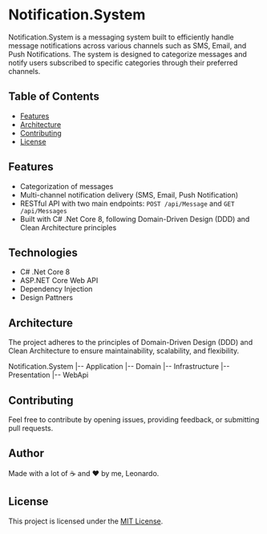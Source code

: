 # Notification.System

Notification.System is a messaging system built to efficiently handle message notifications across various channels such as SMS, Email, and Push Notifications. 
The system is designed to categorize messages and notify users subscribed to specific categories through their preferred channels.

## Table of Contents
- [Features](#features)
- [Architecture](#architecture)
- [Contributing](#contributing)
- [License](#license)

## Features
- Categorization of messages
- Multi-channel notification delivery (SMS, Email, Push Notification)
- RESTful API with two main endpoints: `POST /api/Message` and `GET /api/Messages`
- Built with C# .Net Core 8, following Domain-Driven Design (DDD) and Clean Architecture principles

## Technologies
- C# .Net Core 8
- ASP.NET Core Web API
- Dependency Injection
- Design Pattners

## Architecture
The project adheres to the principles of Domain-Driven Design (DDD) and Clean Architecture to ensure maintainability, scalability, and flexibility.


Notification.System
|-- Application
|-- Domain
|-- Infrastructure
|-- Presentation
|-- WebApi

## Contributing
Feel free to contribute by opening issues, providing feedback, or submitting pull requests.

## Author
Made with a lot of ☕ and ❤ by me, Leonardo.

## License
This project is licensed under the [MIT License](LICENSE).
